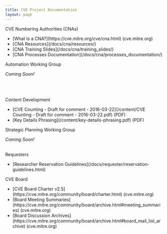 ```yaml
---
title: CVE Project Documentation
layout: page
---
```


<div class="row">
  
  <div class="col-md-6">
    <div class="panel panel-default">
      <div class="panel-heading">
        <div class="panel-title">CVE Numbering Authorities (CNAs)</div>
      </div>
      <div class="panel-body">
       <ul>
         <li markdown="span">[What Is a CNA?](https://cve.mitre.org/cve/cna.html) (cve.mitre.org)</li>
         <li markdown="span">[CNA Resources](/docs/cna/resources/)</li>
         <li markdown="span">[CNA Training Slides](/docs/cna/training_slides/)</li>
         <li markdown="span">[CNA Processes Documentation](/docs/cna/processes_documentation/)</li>
      </ul>
      </div>
    </div>
  </div>

  <div class="col-md-6">
    <div class="panel panel-default">
      <div class="panel-heading">
        <div class="panel-title">Automation Working Group</div>
      </div>
      <div class="panel-body">
         <p><i>Coming Soon!</i></p>
        <br>
        <br>
        <br>
      </div>
    </div>
  </div>
  
  </div>
  
  <div class="col-md-6">
    <div class="panel panel-default">
      <div class="panel-heading">
        <div class="panel-title">Content Development</div>
      </div>
      <div class="panel-body">
        <ul>
          <li markdown="span">[CVE Counting - Draft for comment - 2016-03-22](/content/CVE Counting - Draft for comment - 2016-03-22.pdf) (PDF)</li>
          <li markdown="span">[Key Details Phrasing](/content/key-details-phrasing.pdf) (PDF)</li>
        </ul>
      </div>
    </div>
  </div>

  <div class="col-md-6">
    <div class="panel panel-default">
      <div class="panel-heading">
        <div class="panel-title">Strategic Planning Working Group</div>
      </div>
      <div class="panel-body">
        <p><i>Coming Soon!</i></p>
        <br>
      </div>
    </div>
  </div>

<div class="row">

  <div class="col-md-6">
    <div class="panel panel-default">
      <div class="panel-heading">
        <div class="panel-title">Requesters</div>
      </div>
      <div class="panel-body">
        <ul>
          <li markdown="span">[Researcher Reservation Guidelines](/docs/requester/reservation-guidelines.html)</li>
        </ul>
      </div>
    </div>
  </div>

 <div class="col-md-6">
    <div class="panel panel-default">
      <div class="panel-heading">
        <div class="panel-title">CVE Board</div>
      </div>
      <div class="panel-body">
        <ul>
           <li markdown="span">[CVE Board Charter v2.5](https://cve.mitre.org/community/board/charter.html) (cve.mitre.org)</li> 
           <li markdown="span">[Board Meeting Summaries](https://cve.mitre.org/community/board/archive.html#meeting_summaries)  (cve.mitre.org)</li> 
           <li markdown="span">[Board Discussion Archives](https://cve.mitre.org/community/board/archive.html#board_mail_list_archive)  (cve.mitre.org)</li> 
       </ul>
      </div>
    </div>
  </div>

</div>
